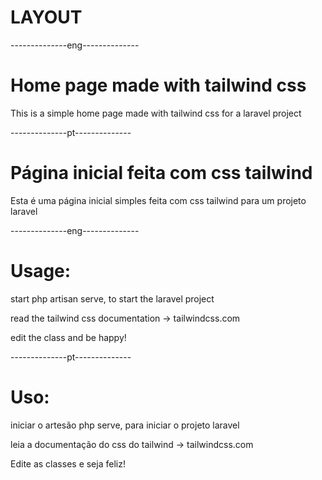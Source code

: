 <h1>LAYOUT</h1>
--------------eng--------------
<h1>Home page made with tailwind css</h1>
<p>This is a simple home page made with tailwind css for a laravel project</p>

--------------pt--------------
<h1> Página inicial feita com css tailwind </h1>
<p> Esta é uma página inicial simples feita com css tailwind para um projeto laravel </p>

--------------eng--------------
<h1>Usage:</h1>
<p>start php artisan serve, to start the laravel project</p>
<p>read the tailwind css documentation -> tailwindcss.com</p>
<p>edit the class and be happy!</p>
--------------pt--------------
<h1> Uso: </h1>
<p> iniciar o artesão php serve, para iniciar o projeto laravel </p>
<p> leia a documentação do css do tailwind -> tailwindcss.com </p>
<p>Edite as classes e seja feliz!</p>